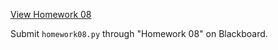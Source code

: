---
---

<p><a href="homework08.html" target="_blank">View Homework 08</a></p>

Submit ````homework08.py```` through "Homework 08" on Blackboard.

